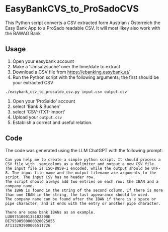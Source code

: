 # EasyBankCVS_to_ProSadoCVS
This Python script converts a CSV extracted form Austrian / Österreich the Easy Bank App to a ProSado readable CSV. 
It will most likey also work with the BAWAG Bank

## Usage
1. Open your easybank account
1. Make a 'Umsatzsuche' over the time/date to extract
1. Download a CSV file from https://ebanking.easybank.at/ 
1. Run the Python script with the following arguments; the first should be your extracted CSV
```
./easybank_csv_to_prosaldo_csv.py input.csv output.csv
```
1. Open your 'ProSaldo' account
1. select 'Bank & Buchen'
1. select 'CSV-/TXT-Import'
1. Upload your `output.csv`
1. Establish a correct and useful relation.

## Code 
The code was generated using the LLM ChatGPT with the following prompt:
```
Can you help me to create a simple python script. It should process a CSV file with  semicolons as a delimiter and output a new CSV file. The input file is ISO-8859-1 encoded, while the output should be UTF-8. The input file name and the output filename are arguments to the script. The input CSV has no header row.
The script should always add two entries on each row: the IBAN and a company name.
The IBAN is found in the string of the second column. If there is more than one IBAN in the string, the last appearance should be used.
The company name can be found after the IBAN if there is a space or pipe character, and it ends with the entry or another pipe character.

There are some bank IBANs as an example.
LU89751000135102200E
DE79590500000020025855
AT113293900005511726
```
